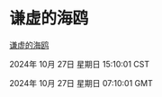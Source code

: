 # 谦虚的海鸥
[谦虚的海鸥](http://219.139.197.74:56308/qxdho/course/base/hotlink/index.php)

2024年 10月 27日 星期日 15:10:01 CST

2024年 10月 27日 星期日 07:10:01 GMT
